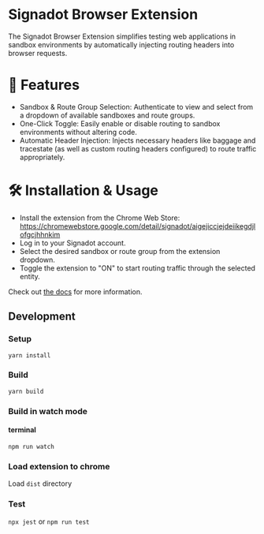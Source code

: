 # Signadot Browser Extension

The Signadot Browser Extension simplifies testing web applications in sandbox environments by automatically injecting routing headers into browser requests.

# 🚀 Features
- Sandbox & Route Group Selection: Authenticate to view and select from a dropdown of available sandboxes and route groups.
- One-Click Toggle: Easily enable or disable routing to sandbox environments without altering code.
- Automatic Header Injection: Injects necessary headers like baggage and tracestate (as well as custom routing headers configured) to route traffic appropriately.

# 🛠️ Installation & Usage

- Install the extension from the Chrome Web Store: https://chromewebstore.google.com/detail/signadot/aigejiccjejdeiikegdjlofgcjhhnkim
- Log in to your Signadot account.
- Select the desired sandbox or route group from the extension dropdown.
- Toggle the extension to "ON" to start routing traffic through the selected entity.

Check out [the docs](https://www.signadot.com/docs/guides/developer-environments/access-sandboxes) for more information.

## Development

### Setup
```
yarn install
```

### Build
```
yarn build
```

### Build in watch mode

#### terminal
```
npm run watch
```

### Load extension to chrome
Load `dist` directory

### Test
`npx jest` or `npm run test`

